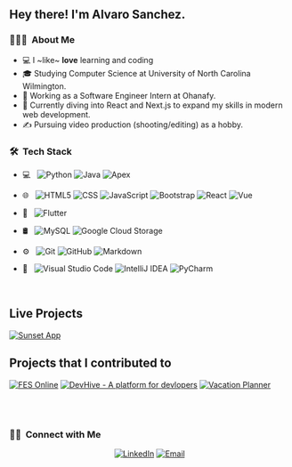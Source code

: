 

<h2> Hey there! I'm Alvaro Sanchez.</h2>

<h3> 👨🏻‍💻 &nbsp;About Me </h3>

- 💻 I ~like~ **love** learning and coding
- 🎓  Studying Computer Science at University of North Carolina Wilmington.
- 💼 Working as a Software Engineer Intern at Ohanafy.
- 🌱 Currently diving into React and Next.js to expand my skills in modern web development.
- ✍️ Pursuing video production (shooting/editing) as a hobby.


<h3> 🛠 &nbsp;Tech Stack</h3>

- 💻 &nbsp;
  ![Python](https://img.shields.io/badge/-Python-333333?style=flat&logo=python)
  ![Java](https://img.shields.io/badge/-Java-333333?style=flat&logo=Java&logoColor=007396)
  ![Apex](https://img.shields.io/badge/-Apex-333333?style=flat&logo=salesforce&logoColor=white)
- 🌐 &nbsp;
  ![HTML5](https://img.shields.io/badge/-HTML5-333333?style=flat&logo=HTML5)
  ![CSS](https://img.shields.io/badge/-CSS-333333?style=flat&logo=CSS3&logoColor=1572B6)
  ![JavaScript](https://img.shields.io/badge/-JavaScript-333333?style=flat&logo=javascript)
  ![Bootstrap](https://img.shields.io/badge/-Bootstrap-333333?style=flat&logo=bootstrap&logoColor=563D7C)
  ![React](https://img.shields.io/badge/-React-333333?style=flat&logo=react)
  ![Vue](https://img.shields.io/badge/-Vue.js-333333?style=flat&logo=vue.js&logoColor=4FC08D)
  <!---!![Node.js](https://img.shields.io/badge/-Node.js-333333?style=flat&logo=node.js)-->

- 📱 &nbsp;
  ![Flutter](https://img.shields.io/badge/-Flutter-333333?style=flat&logo=flutter&logoColor=02569B)
- 🛢 &nbsp;
  ![MySQL](https://img.shields.io/badge/-MySQL-333333?style=flat&logo=mysql)
  ![Google Cloud Storage](https://img.shields.io/badge/-Google%20Cloud%20Storage-333333?style=flat&logo=google-cloud&logoColor=white)
- ⚙️ &nbsp;
  ![Git](https://img.shields.io/badge/-Git-333333?style=flat&logo=git)
  ![GitHub](https://img.shields.io/badge/-GitHub-333333?style=flat&logo=github)
  ![Markdown](https://img.shields.io/badge/-Markdown-333333?style=flat&logo=markdown)
- 🔧 &nbsp;
    ![Visual Studio Code](https://img.shields.io/badge/-Visual%20Studio%20Code-333333?style=flat&logo=visual-studio-code&logoColor=007ACC)
  ![IntelliJ IDEA](https://img.shields.io/badge/-IntelliJ%20IDEA-333333?style=flat&logo=intellij-idea&logoColor=white)
  ![PyCharm](https://img.shields.io/badge/-PyCharm-333333?style=flat&logo=pycharm&logoColor=white)

<br/>

## Live Projects

[![Sunset App](https://img.shields.io/badge/-Sunset%20App-444444?style=flat&logo=github)](https://github.com/justsanchez/sunsetApp)



## Projects that I contributed to

[![FES Online](https://img.shields.io/badge/-FES%20Online-444444?style=flat&logo=github)](https://github.com/justsanchez/FESonline/)
[![DevHive - A platform for devlopers](https://img.shields.io/badge/-DevHive-444444?style=flat&logo=github)](https://github.com/Johnathan-Friend/DevHive)
[![Vacation Planner](https://img.shields.io/badge/-Vacation%20Planner-444444?style=flat&logo=github)](https://github.com/Johnathan-Friend/Vacation_Planner)

<br/>
<br/>

<h3> 🤝🏻 &nbsp;Connect with Me </h3>

<p align="center">
<a href="https://www.linkedin.com/in/sanchez9261/"><img alt="LinkedIn" src="https://img.shields.io/badge/LinkedIn-Alvaro%20Sanchez%20-blue?style=flat-square&logo=linkedin"></a>
<a href="mailto:alvarosanchez9261@gmail.com"><img alt="Email" src="https://img.shields.io/badge/Email-alvarosanchez9261@gmail.com-blue?style=flat-square&logo=gmail"></a>
</p>
